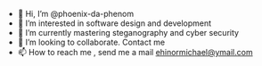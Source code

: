 - 👋 Hi, I’m @phoenix-da-phenom
- 👀 I’m interested in software design and development 
- 🌱 I’m currently mastering steganography and cyber security
- 💞️ I’m looking to collaborate. Contact me  
- 📫 How to reach me , send me a mail ehinormichael@ymail.com

<!---
phoenix-da-phenom/phoenix-da-phenom is a ✨ special ✨ repository because its `README.md` (this file) appears on your GitHub profile.
You can click the Preview link to take a look at your changes.
--->
